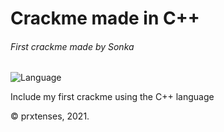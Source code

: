 # Crackme made in C++
###### First crackme made by Sonka

![Language](https://img.shields.io/badge/c++-%2300599C.svg?style=for-the-badge&logo=c%2B%2B&logoColor=white)

Include my first crackme using the C++ language

&copy; prxtenses, 2021.

